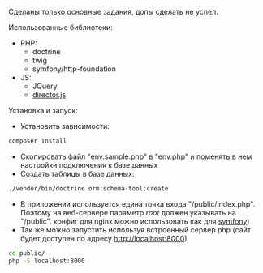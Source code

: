 Сделаны только основные задания, допы сделать не успел.

Использованные библиотеки:
* PHP:
  * doctrine
  * twig
  * symfony/http-foundation
* JS:
  * JQuery
  * [director.js](https://github.com/flatiron/director)
  
Установка и запуск:
* Установить зависимости: 
```bash
composer install
```
* Скопировать файл "env.sample.php" в "env.php" и поменять в нем настройки подключения к базе данных
* Создать таблицы в базе данных:
```bash
./vendor/bin/doctrine orm:schema-tool:create
```
* В приложении используется едина точка входа "/public/index.php". 
Поэтому на веб-сервере параметр *root* должен указывать на "/public".
конфиг для nginx можно использовать как для [symfony](https://symfony.com/doc/current/setup/web_server_configuration.html#nginx))
* Так же можно запустить используя встроенный сервер php (сайт будет доступен по адресу [http://localhost:8000](http://localhost:8000))
```bash
cd public/
php -S localhost:8000
```

